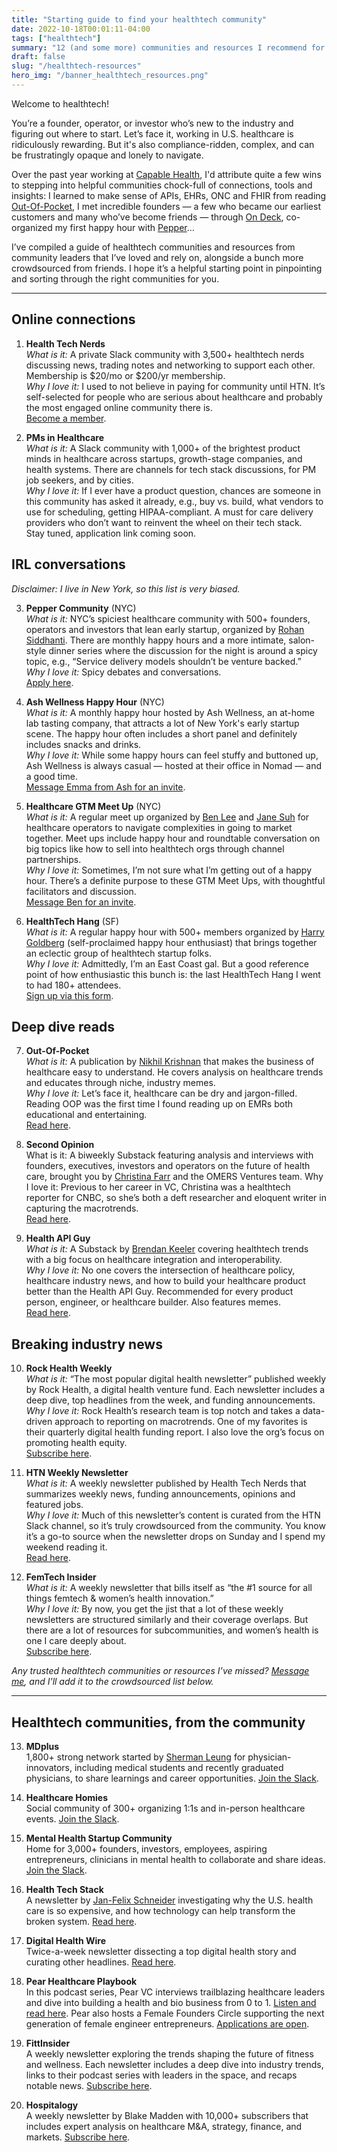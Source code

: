 ```yaml
---
title: "Starting guide to find your healthtech community"
date: 2022-10-18T00:01:11-04:00
tags: ["healthtech"]
summary: "12 (and some more) communities and resources I recommend for anyone new to healthtech."
draft: false
slug: "/healthtech-resources"
hero_img: "/banner_healthtech_resources.png"
---
```


Welcome to healthtech! 

You’re a founder, operator, or investor who’s new to the industry and figuring out where to start. Let’s face it, working in U.S. healthcare is ridiculously rewarding. But it's also compliance-ridden, complex, and can be frustratingly opaque and lonely to navigate. 

Over the past year working at [Capable Health](www.capablehealth.com), I'd attribute quite a few wins to stepping into helpful communities chock-full of connections, tools and insights: I learned to make sense of APIs, EHRs, ONC and FHIR from reading [Out-Of-Pocket](https://www.outofpocket.health/p/how-to-integrate-into-an-emr-and-why-epic-won-with-brendan-keeler), I met incredible founders — a few who became our earliest customers and many who’ve become friends — through [On Deck](https://www.beondeck.com/), co-organized my first happy hour with [Pepper](https://peppernyc.umso.co/)…

I’ve compiled a guide of healthtech communities and resources from community leaders that I’ve loved and rely on, alongside a bunch more crowdsourced from friends. I hope it’s a helpful starting point in pinpointing and sorting through the right communities for you.

---
## Online connections
1. **Health Tech Nerds**   
*What is it:* A private Slack community with 3,500+ healthtech nerds discussing news, trading notes and networking to support each other. Membership is $20/mo or $200/yr membership.  
*Why I love it:* I used to not believe in paying for community until HTN. It’s self-selected for people who are serious about healthcare and probably the most engaged online community there is.   
[Become a member](https://www.healthtechnerds.com/pricing).   

2. **PMs in Healthcare**       
*What is it:* A Slack community with 1,000+ of the brightest product minds in healthcare across startups, growth-stage companies, and health systems. There are channels for tech stack discussions, for PM job seekers, and by cities.      
*Why I love it:* If I ever have a product question, chances are someone in this community has asked it already, e.g., buy vs. build, what vendors to use for scheduling, getting HIPAA-compliant. A must for care delivery providers who don’t want to reinvent the wheel on their tech stack.     
Stay tuned, application link coming soon. 
   
## IRL conversations
*Disclaimer: I live in New York, so this list is very biased.*

3. **Pepper Community** (NYC)   
*What is it:* NYC’s spiciest healthcare community with 500+ founders, operators and investors that lean early startup, organized by [Rohan Siddhanti](https://www.linkedin.com/in/rohan-siddhanti-61773033/). There are monthly happy hours and a more intimate, salon-style dinner series where the discussion for the night is around a spicy topic, e.g., “Service delivery models shouldn’t be venture backed.”    
*Why I love it:* Spicy debates and conversations.   
[Apply here](https://peppernyc.umso.co/). 

4. **Ash Wellness Happy Hour** (NYC)    
*What is it:* A monthly happy hour hosted by Ash Wellness, an at-home lab tasting company, that attracts a lot of New York's early startup scene. The happy hour often includes a short panel and definitely includes snacks and drinks.   
*Why I love it:* While some happy hours can feel stuffy and buttoned up, Ash Wellness is always casual — hosted at their office in Nomad — and a good time.    
[Message Emma from Ash for an invite](https://www.linkedin.com/in/emma-jean-rayner-6a25a3a8/).

5. **Healthcare GTM Meet Up** (NYC)   
*What is it:* A regular meet up organized by [Ben Lee](https://www.linkedin.com/in/benjamin-lee-243bbb97/) and [Jane Suh](https://www.linkedin.com/in/jane-suh-3aa19865/) for healthcare operators to navigate complexities in going to market together. Meet ups include happy hour and roundtable conversation on big topics like how to sell into healthtech orgs through channel partnerships.    
*Why I love it:* Sometimes, I’m not sure what I’m getting out of a happy hour. There’s a definite purpose to these GTM Meet Ups, with thoughtful facilitators and discussion.  
[Message Ben for an invite](https://www.linkedin.com/in/benjamin-lee-243bbb97/).  
 
6. **HealthTech Hang** (SF)    
*What is it:* A regular happy hour with 500+ members organized by [Harry Goldberg](https://www.linkedin.com/in/harrycgoldberg/) (self-proclaimed happy hour enthusiast) that brings together an eclectic group of healthtech startup folks.   
*Why I love it:* Admittedly, I’m an East Coast gal. But a good reference point of how enthusiastic this bunch is: the last HealthTech Hang I went to had 180+ attendees.   
[Sign up via this form](https://bit.ly/SFHTHPublicContactListSignUp).
     

## Deep dive reads
7. **Out-Of-Pocket**   
*What is it:* A publication by [Nikhil Krishnan](https://www.linkedin.com/in/nikhil-krishnan-60400947/) that makes the business of healthcare easy to understand. He covers analysis on healthcare trends and educates through niche, industry memes.  
*Why I love it:* Let’s face it, healthcare can be dry and jargon-filled. Reading OOP was the first time I found reading up on EMRs both educational and entertaining.   
[Read here](https://www.outofpocket.health/).

8. **Second Opinion**   
What is it: A biweekly Substack featuring analysis and interviews with founders, executives, investors and operators on the future of health care, brought you by [Christina Farr](https://www.linkedin.com/in/christinafarr/) and the OMERS Ventures team. 
Why I love it: Previous to her career in VC, Christina was a healthtech reporter for CNBC, so she’s both a deft researcher and eloquent writer in capturing the macrotrends.   
[Read here](https://ovsecondopinion.substack.com/).

9. **Health API Guy**   
*What is it:* A Substack by [Brendan Keeler](https://www.linkedin.com/in/brendan-keeler/) covering healthtech trends with a big focus on healthcare integration and interoperability.   
*Why I love it:* No one covers the intersection of healthcare policy, healthcare industry news, and how to build your healthcare product better than the Health API Guy. Recommended for every product person, engineer, or healthcare builder. Also features memes.   
[Read here](https://healthapiguy.substack.com/).  
  
## Breaking industry news
10. **Rock Health Weekly**    
*What is it:* “The most popular digital health newsletter” published weekly by Rock Health, a digital health venture fund. Each newsletter includes a deep dive, top headlines from the week, and funding announcements.    
*Why I love it:* Rock Health’s research team is top notch and takes a data-driven approach to reporting on macrotrends. One of my favorites is their quarterly digital health funding report. I also love the org’s focus on promoting health equity.   
[Subscribe here](https://rockhealth.com/rock-weekly/). 

11. **HTN Weekly Newsletter**    
*What is it:* A  weekly newsletter published by Health Tech Nerds that summarizes weekly news, funding announcements, opinions and featured jobs.   
*Why I love it:* Much of this newsletter’s content is curated from the HTN Slack channel, so it’s truly crowdsourced from the community. You know it’s a go-to source when the newsletter drops on Sunday and I spend my weekend reading it.   
[Read here](https://www.healthtechnerds.com/tags/weekly-newsletters). 

12. **FemTech Insider**    
*What is it:* A weekly newsletter that bills itself as “the #1 source for all things femtech & women’s health innovation.”    
*Why I love it:* By now, you get the jist that a lot of these weekly newsletters are structured similarly and their coverage overlaps. But there are a lot of resources for subcommunities, and women’s health is one I care deeply about.    
[Subscribe here](https://femtechinsider.com/newsletter/).

*Any trusted healthtech communities or resources I’ve missed? [Message me](mailto:bttychng@gmail.com), and I'll add it to the crowdsourced list below.*

---

## Healthtech communities, from the community

13. **MDplus**      
1,800+ strong network started by [Sherman Leung](https://www.linkedin.com/in/shleung/) for physician-innovators, including medical students and recently graduated physicians, to share learnings and career opportunities. [Join the Slack](https://mdplus.community/join).    

14. **Healthcare Homies**     
Social community of 300+ organizing 1:1s and in-person healthcare events. [Join the Slack](https://join.slack.com/t/healthcarehomies/shared_invite/zt-1hs7ds9te-jZ8T2uAVG503ybhilS9WSw). 

15. **Mental Health Startup Community**    
Home for 3,000+ founders, investors, employees, aspiring entrepreneurs, clinicians in mental health to collaborate and share ideas. [Join the Slack](https://join.slack.com/t/mhealthstartups/shared_invite/zt-1hs89wzyq-4kADW3r97GM1qr2kWV8IAg).

16. **Health Tech Stack**    
A newsletter by [Jan-Felix Schneider](https://www.healthtechstack.io/) investigating why the U.S. health care is so expensive, and how technology can help transform the broken system. [Read here](https://www.healthtechstack.io/).

17. **Digital Health Wire**   
Twice-a-week newsletter dissecting a top digital health story and curating other headlines. [Read here](https://digitalhealthwire.com/newsletters/). 

18. **Pear Healthcare Playbook**    
In this podcast series, Pear VC interviews trailblazing healthcare leaders and dive into building a health and bio business from 0 to 1. [Listen and read here](https://pearhealthcareplaybook.substack.com/). Pear also hosts a Female Founders Circle supporting the next generation of female engineer entrepreneurs. [Applications are open](https://pear.vc/female-founder-circles/).

19. **FittInsider**      
A weekly newsletter exploring the trends shaping the future of fitness and wellness. Each newsletter includes a deep dive into industry trends, links to their podcast series with leaders in the space, and recaps notable news. [Subscribe here](https://insider.fitt.co/newsletter/).

20. **Hospitalogy**      
A weekly newsletter by Blake Madden with 10,000+ subscribers that includes expert analysis on healthcare M&A, strategy, finance, and markets. [Subscribe here](https://workweek.com/discover-newsletters/hospitalogy/).


